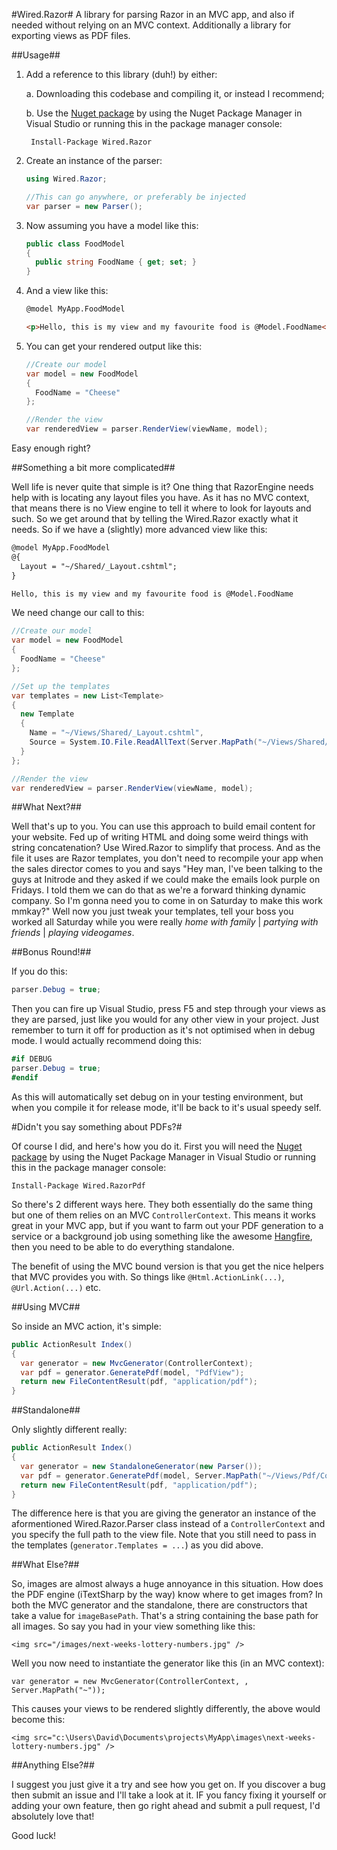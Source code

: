 #Wired.Razor#
A library for parsing Razor in an MVC app, and also if needed without relying on an MVC context. Additionally a library for exporting views as PDF files.

##Usage##

1. Add a reference to this library (duh!) by either:

    a. Downloading this codebase and compiling it, or instead I recommend;

    b. Use the [Nuget package](https://www.nuget.org/packages/Wired.Razor) by using the Nuget Package Manager in Visual Studio or running this in the package manager console:

        Install-Package Wired.Razor

2. Create an instance of the parser:

	```c#
    using Wired.Razor;
	
    //This can go anywhere, or preferably be injected
    var parser = new Parser();
	```

3. Now assuming you have a model like this:

	```c#
    public class FoodModel
    {
      public string FoodName { get; set; }
    }
	```

4. And a view like this:

	```html
    @model MyApp.FoodModel
    
    <p>Hello, this is my view and my favourite food is @Model.FoodName</p>
	```

5. You can get your rendered output like this:

	```c#
    //Create our model
    var model = new FoodModel
    {
      FoodName = "Cheese"
    };
    
    //Render the view
    var renderedView = parser.RenderView(viewName, model);
	```

Easy enough right?

##Something a bit more complicated##

Well life is never quite that simple is it? One thing that RazorEngine needs help with is locating any layout files you have. As it has no MVC context, that means there is no View engine to tell it where to look for layouts and such. So we get around that by telling the Wired.Razor exactly what it needs. So if we have a (slightly) more advanced view like this:

```html
@model MyApp.FoodModel
@{
  Layout = "~/Shared/_Layout.cshtml";
}

Hello, this is my view and my favourite food is @Model.FoodName
```

We need change our call to this:

```c#
//Create our model
var model = new FoodModel
{
  FoodName = "Cheese"
};

//Set up the templates
var templates = new List<Template>
{
  new Template
  {
    Name = "~/Views/Shared/_Layout.cshtml",
    Source = System.IO.File.ReadAllText(Server.MapPath("~/Views/Shared/_Layout.cshtml"))
  }
};

//Render the view
var renderedView = parser.RenderView(viewName, model);
```
	
##What Next?##

Well that's up to you. You can use this approach to build email content for your website. Fed up of writing HTML and doing some weird things with string concatenation? Use Wired.Razor to simplify that process. And as the file it uses are Razor templates, you don't need to recompile your app when the sales director comes to you and says "Hey man, I've been talking to the guys at Initrode and they asked if we could make the emails look purple on Fridays. I told them we can do that as we're a forward thinking dynamic company. So I'm gonna need you to come in on Saturday to make this work mmkay?" Well now you just tweak your templates, tell your boss you worked all Saturday while you were really *home with family* | *partying with friends* | *playing videogames*.

##Bonus Round!##

If you do this:

```c#
parser.Debug = true;
```

Then you can fire up Visual Studio, press F5 and step through your views as they are parsed, just like you would for any other view in your project. Just remember to turn it off for production as it's not optimised when in debug mode. I would actually recommend doing this:

```c#
#if DEBUG
parser.Debug = true;
#endif
```

As this will automatically set debug on in your testing environment, but when you compile it for release mode, it'll be back to it's usual speedy self.

#Didn't you say something about PDFs?#

Of course I did, and here's how you do it. First you will need the [Nuget package](https://www.nuget.org/packages/Wired.RazorPdf) by using the Nuget Package Manager in Visual Studio or running this in the package manager console:

    Install-Package Wired.RazorPdf

So there's 2 different ways here. They both essentially do the same thing but one of them relies on an MVC `ControllerContext`. This means it works great in your MVC app, but if you want to farm out your PDF generation to a service or a background job using something like the awesome [Hangfire](http://hangfire.io/), then you need to be able to do everything standalone.

The benefit of using the MVC bound version is that you get the nice helpers that MVC provides you with. So things like `@Html.ActionLink(...)`, `@Url.Action(...)` etc.

##Using MVC##

So inside an MVC action, it's simple:

```c#
public ActionResult Index()
{
  var generator = new MvcGenerator(ControllerContext);
  var pdf = generator.GeneratePdf(model, "PdfView");
  return new FileContentResult(pdf, "application/pdf");
}
```

##Standalone##

Only slightly different really: 

```c#
public ActionResult Index()
{
  var generator = new StandaloneGenerator(new Parser());
  var pdf = generator.GeneratePdf(model, Server.MapPath("~/Views/Pdf/ControllerlessPdfWithoutLayout.cshtml"));
  return new FileContentResult(pdf, "application/pdf");
}
```

The difference here is that you are giving the generator an instance of the aformentioned Wired.Razor.Parser class instead of a `ControllerContext` and you specify the full path to the view file. Note that you still need to pass in the templates (`generator.Templates = ...`) as you did above.

##What Else?##

So, images are almost always a huge annoyance in this situation. How does the PDF engine (iTextSharp by the way) know where to get images from? In both the MVC generator and the standalone, there are constructors that take a value for `imageBasePath`. That's a string containing the base path for all images. So say you had in your view something like this:

    <img src="/images/next-weeks-lottery-numbers.jpg" />
    
Well you now need to instantiate the generator like this (in an MVC context):

    var generator = new MvcGenerator(ControllerContext, , Server.MapPath("~"));

This causes your views to be rendered slightly differently, the above would become this:

    <img src="c:\Users\David\Documents\projects\MyApp\images\next-weeks-lottery-numbers.jpg" />
    
##Anything Else?##

I suggest you just give it a try and see how you get on. If you discover a bug then submit an issue and I'll take a look at it. IF you fancy fixing it yourself or adding your own feature, then go right ahead and submit a pull request, I'd absolutely love that!

Good luck!
